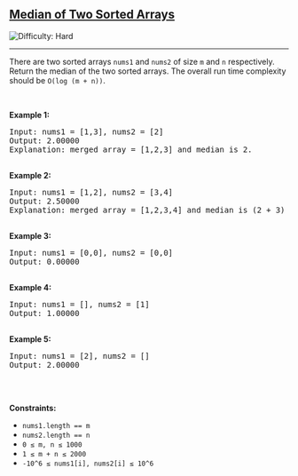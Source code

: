 <!DOCTYPE html>
<html lang="en">
<head>
  <meta charset="UTF-8">
  <meta name="viewport" content="width=device-width, initial-scale=1.0"/>
</head>
<body>
  <h2>
    <a href="https://leetcode.com/problems/median-of-two-sorted-arrays/">
      Median of Two Sorted Arrays
    </a>
  </h2>
  <img src="https://img.shields.io/badge/Difficulty-Hard-red" alt="Difficulty: Hard" />
  <hr>

  <p>
    There are two sorted arrays <code>nums1</code> and <code>nums2</code> of size <code>m</code> and <code>n</code> respectively.
    Return the median of the two sorted arrays.
    The overall run time complexity should be <code>O(log (m + n))</code>.
  </p>

  <p>&nbsp;</p>

  <p><strong>Example 1:</strong></p>
  <pre>
Input: nums1 = [1,3], nums2 = [2]
Output: 2.00000
Explanation: merged array = [1,2,3] and median is 2.
  </pre>

  <p><strong>Example 2:</strong></p>
  <pre>
Input: nums1 = [1,2], nums2 = [3,4]
Output: 2.50000
Explanation: merged array = [1,2,3,4] and median is (2 + 3) / 2 = 2.5.
  </pre>

  <p><strong>Example 3:</strong></p>
  <pre>
Input: nums1 = [0,0], nums2 = [0,0]
Output: 0.00000
  </pre>

  <p><strong>Example 4:</strong></p>
  <pre>
Input: nums1 = [], nums2 = [1]
Output: 1.00000
  </pre>

  <p><strong>Example 5:</strong></p>
  <pre>
Input: nums1 = [2], nums2 = []
Output: 2.00000
  </pre>

  <p>&nbsp;</p>

  <p><strong>Constraints:</strong></p>
  <ul>
    <li><code>nums1.length == m</code></li>
    <li><code>nums2.length == n</code></li>
    <li><code>0 ≤ m, n ≤ 1000</code></li>
    <li><code>1 ≤ m + n ≤ 2000</code></li>
    <li><code>-10^6 ≤ nums1[i], nums2[i] ≤ 10^6</code></li>
  </ul>
</body>
</html>

